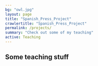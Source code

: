 ```yaml
---
bg: "owl.jpg"
layout: page
title: "Spanish_Press_Project"
crawlertitle: "Spanish_Press_Project"
permalink: /projects/
summary: "Check out some of my teaching"
active: Teaching
---
```


## Some teaching stuff
